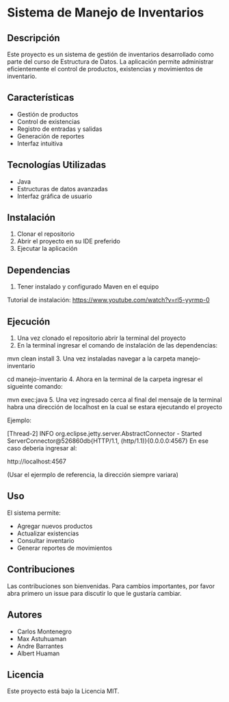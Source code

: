 # Sistema de Manejo de Inventarios

## Descripción
Este proyecto es un sistema de gestión de inventarios desarrollado como parte del curso de Estructura de Datos. La aplicación permite administrar eficientemente el control de productos, existencias y movimientos de inventario.

## Características
- Gestión de productos
- Control de existencias
- Registro de entradas y salidas
- Generación de reportes
- Interfaz intuitiva

## Tecnologías Utilizadas
- Java
- Estructuras de datos avanzadas
- Interfaz gráfica de usuario

## Instalación
1. Clonar el repositorio
2. Abrir el proyecto en su IDE preferido
3. Ejecutar la aplicación

## Dependencias
1. Tener instalado y configurado Maven en el equipo

Tutorial de instalación:
https://www.youtube.com/watch?v=rl5-yyrmp-0

## Ejecución
1. Una vez clonado el repositorio abrir la terminal del proyecto
2. En la terminal ingresar el comando de instalación de las dependencias:

mvn clean install
3. Una vez instaladas navegar a la carpeta manejo-inventario

cd manejo-inventario
4. Ahora en la terminal de la carpeta ingresar el sigueinte comando:

mvn exec:java
5. Una vez ingresado cerca al final del mensaje de la terminal habra una dirección de localhost en la cual se estara ejecutando el proyecto

Ejemplo: 

[Thread-2] INFO org.eclipse.jetty.server.AbstractConnector - Started ServerConnector@526860db{HTTP/1.1, (http/1.1)}{0.0.0.0:4567}
En ese caso deberia ingresar al:

http://localhost:4567

(Usar el ejermplo de referencia, la dirección siempre variara)

## Uso
El sistema permite:
- Agregar nuevos productos
- Actualizar existencias
- Consultar inventario
- Generar reportes de movimientos

## Contribuciones
Las contribuciones son bienvenidas. Para cambios importantes, por favor abra primero un issue para discutir lo que le gustaría cambiar.

## Autores
- Carlos Montenegro
- Max Astuhuaman
- Andre Barrantes
- Albert Huaman

## Licencia
Este proyecto está bajo la Licencia MIT.
